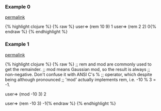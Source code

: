 ### Example 0
[permalink](#example-0)

{% highlight clojure %}
{% raw %}
user=> (rem 10 9)
1
user=> (rem 2 2)
0{% endraw %}
{% endhighlight %}


### Example 1
[permalink](#example-1)

{% highlight clojure %}
{% raw %}
;; rem and mod are commonly used to get the remainder.
;; mod means Gaussian mod, so the result is always
;; non-negative.  Don't confuse it with ANSI C's %
;; operator, which despite being although pronounced
;; 'mod' actually implements rem, i.e. -10 % 3 = -1.

user=> (mod -10 3)
2

user=> (rem -10 3)
-1{% endraw %}
{% endhighlight %}



